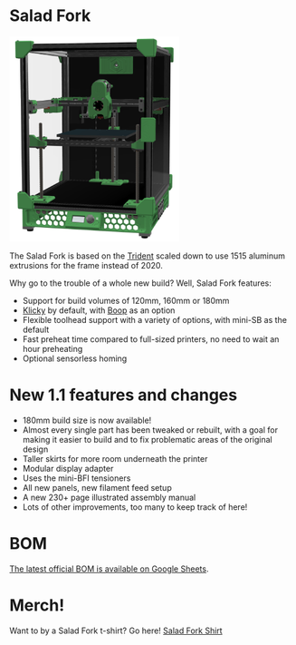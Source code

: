 # Salad Fork

<img src="images/salad-fork-hero.png" width=300/>

The Salad Fork is based on the [Trident][tridentURL] scaled down to use 1515 aluminum extrusions for the frame instead of 2020. 

Why go to the trouble of a whole new build? Well, Salad Fork features:

- Support for build volumes of 120mm, 160mm or 180mm
- [Klicky][klickyURL] by default, with [Boop][boopURL] as an option
- Flexible toolhead support with a variety of options, with mini-SB as the default
- Fast preheat time compared to full-sized printers, no need to wait an hour preheating
- Optional sensorless homing


# New 1.1 features and changes
- 180mm build size is now available!
- Almost every single part has been tweaked or rebuilt, with a goal for making it easier to build and to fix problematic areas of the original design
- Taller skirts for more room underneath the printer
- Modular display adapter
- Uses the mini-BFI tensioners
- All new panels, new filament feed setup
- A new 230+ page illustrated assembly manual
- Lots of other improvements, too many to keep track of here!

[tridentURL]: https://vorondesign.com/voron_trident
[klickyURL]: https://github.com/jlas1/Klicky-Probe
[boopURL]: https://github.com/PrintersForAnts/Boop

# BOM

[The latest official BOM is available on Google Sheets](https://docs.google.com/spreadsheets/d/1DnkwrRtJNcoGL-Rt9BPtPb3k2h_I25iwsV7EJWsaeHw/edit?usp=sharing).


# Merch!

Want to by a Salad Fork t-shirt? Go here! [Salad Fork Shirt](https://www.zazzle.com/salad_fork_shirt-235952482666288179)